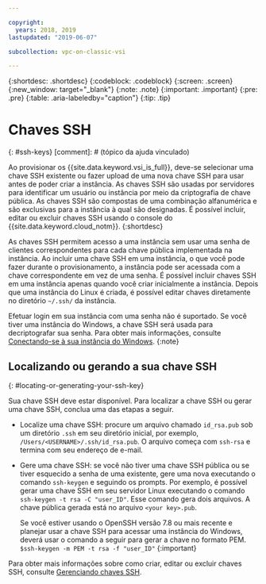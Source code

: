 ```yaml
---

copyright:
  years: 2018, 2019
lastupdated: "2019-06-07"

subcollection: vpc-on-classic-vsi

---
```


{:shortdesc: .shortdesc}
{:codeblock: .codeblock}
{:screen: .screen}
{:new_window: target="_blank"}
{:note: .note}
{:important: .important}
{:pre: .pre}
{:table: .aria-labeledby="caption"}
{:tip: .tip}

# Chaves SSH
{: #ssh-keys}
[comment]: # (tópico da ajuda vinculado)

Ao provisionar os {{site.data.keyword.vsi_is_full}}, deve-se selecionar uma chave SSH existente ou fazer upload de uma nova chave SSH para usar antes de poder criar a instância. As chaves SSH são usadas por servidores para identificar um usuário ou instância por meio da criptografia de chave pública. As chaves SSH são compostas de uma combinação alfanumérica e são exclusivas para a instância à qual são designadas. É possível incluir, editar ou excluir chaves SSH usando o console do {{site.data.keyword.cloud_notm}}.
{:shortdesc}

As chaves SSH permitem acesso a uma instância sem usar uma senha de clientes correspondentes para cada chave pública implementada na instância. Ao incluir uma chave SSH em uma instância, o que você pode fazer durante o provisionamento, a instância pode ser acessada com a chave correspondente em vez de uma senha. É possível incluir chaves SSH em uma instância apenas quando você criar inicialmente a instância. Depois que uma instância do Linux é criada, é possível editar chaves diretamente no diretório `~/.ssh/` da instância.

Efetuar login em sua instância com uma senha não é suportado. Se você tiver uma instância do Windows, a chave SSH será usada para decriptografar sua senha. Para obter mais informações, consulte [Conectando-se à sua instância do Windows](/docs/vpc-on-classic-vsi?topic=vpc-on-classic-vsi-connecting-to-your-windows-instance).
{:note}

## Localizando ou gerando a sua chave SSH
{: #locating-or-generating-your-ssh-key}

Sua chave SSH deve estar disponível. Para localizar a chave SSH ou gerar uma chave SSH, conclua uma das etapas a seguir.

 * Localize uma chave SSH: procure um arquivo chamado `id_rsa.pub` sob um diretório `.ssh` em seu diretório inicial, por exemplo, `/Users/<USERNAME>/.ssh/id_rsa.pub`. O arquivo começa com `ssh-rsa` e termina com seu endereço de e-mail.

* Gere uma chave SSH: se você não tiver uma chave SSH pública ou se tiver esquecido a senha de uma existente, gere uma nova executando o comando `ssh-keygen` e seguindo os prompts. Por exemplo, é possível gerar uma chave SSH em seu servidor Linux executando o comando `ssh-keygen -t rsa -C "user_ID"`. Esse comando gera dois arquivos. A chave pública gerada está no arquivo `<your key>.pub`.

  Se você estiver usando o OpenSSH versão 7.8 ou mais recente e planejar usar a chave SSH para acessar uma instância do Windows, deverá usar o comando a seguir para gerar a chave no formato PEM. `$ssh-keygen -m PEM -t rsa -f "user_ID"`
  {:important}

Para obter mais informações sobre como criar, editar ou excluir chaves SSH, consulte [Gerenciando chaves SSH](/docs/vpc-on-classic-vsi?topic=vpc-on-classic-vsi-managing-ssh-keys#managing-ssh-keys).
